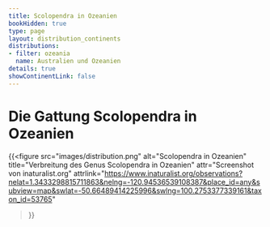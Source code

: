 ```yaml
---
title: Scolopendra in Ozeanien
bookHidden: true
type: page
layout: distribution_continents
distributions:
- filter: ozeania
  name: Australien und Ozeanien
details: true
showContinentLink: false
---
```


# Die Gattung Scolopendra in Ozeanien

{{<figure
    src="images/distribution.png"
    alt="Scolopendra in Ozeanien"
    title="Verbreitung des Genus Scolopendra in Ozeanien"
    attr="Screenshot von inaturalist.org"
    attrlink="https://www.inaturalist.org/observations?nelat=1.3433298815711863&nelng=-120.94536539108387&place_id=any&subview=map&swlat=-50.66489414225996&swlng=100.2753377339161&taxon_id=53765"
>}}

